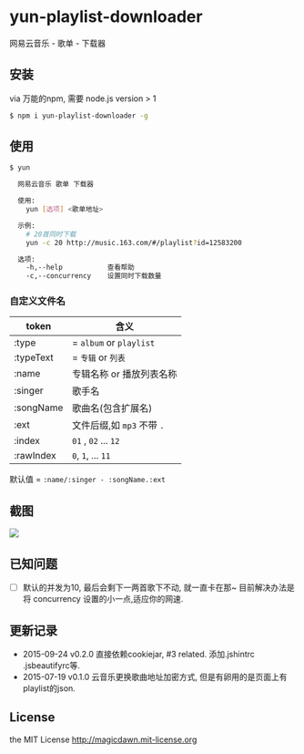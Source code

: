 # yun-playlist-downloader
网易云音乐 - 歌单 - 下载器

## 安装
via 万能的npm, 需要 node.js version > 1
```sh
$ npm i yun-playlist-downloader -g
```

## 使用
```sh
$ yun

  网易云音乐 歌单 下载器

  使用:
    yun [选项] <歌单地址>

  示例:
    # 20首同时下载
    yun -c 20 http://music.163.com/#/playlist?id=12583200

  选项:
    -h,--help           查看帮助
    -c,--concurrency    设置同时下载数量
```

### 自定义文件名

|token|含义|
|-----|---|
|:type| = `album` or `playlist`|
|:typeText| = `专辑` or `列表` |
|:name| 专辑名称 or 播放列表名称 |
|:singer| 歌手名 |
|:songName| 歌曲名(包含扩展名) |
|:ext| 文件后缀,如 `mp3` 不带 `.` |
|:index| `01` , `02` ... `12` |
|:rawIndex| `0`, `1`, ... `11` |

默认值 = `:name/:singer - :songName.:ext`

## 截图
![](https://raw.githubusercontent.com/magicdawn/yun-playlist-downloader/master/yun.png)

## 已知问题
- [ ] 默认的并发为10, 最后会剩下一两首歌下不动, 就一直卡在那~ 目前解决办法是将 concurrency 设置的小一点,适应你的网速.

## 更新记录
- 2015-09-24 v0.2.0 直接依赖cookiejar, #3 related. 添加.jshintrc .jsbeautifyrc等.
- 2015-07-19 v0.1.0 云音乐更换歌曲地址加密方式, 但是有卵用的是页面上有playlist的json.

## License
the MIT License http://magicdawn.mit-license.org
